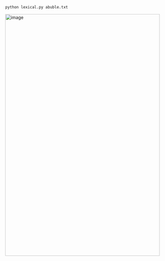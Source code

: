 ```bash
python lexical.py abuble.txt
```
<img width="494" height="772" alt="image" src="https://github.com/user-attachments/assets/b35d7a5b-e2d2-4631-b258-da3795b77fa2" />
